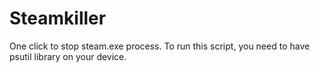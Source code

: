 # Steamkiller
One click to stop steam.exe process.
To run this script, you need to have psutil library on your device.
